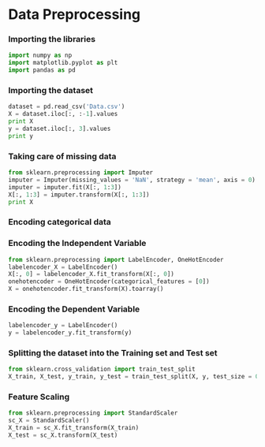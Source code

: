 # Data Preprocessing

### Importing the libraries
```python
import numpy as np
import matplotlib.pyplot as plt
import pandas as pd
```

### Importing the dataset
```python
dataset = pd.read_csv('Data.csv')
X = dataset.iloc[:, :-1].values
print X
y = dataset.iloc[:, 3].values
print y
```

### Taking care of missing data
```python
from sklearn.preprocessing import Imputer
imputer = Imputer(missing_values = 'NaN', strategy = 'mean', axis = 0)
imputer = imputer.fit(X[:, 1:3])
X[:, 1:3] = imputer.transform(X[:, 1:3])
print X
```

### Encoding categorical data
### Encoding the Independent Variable
```python
from sklearn.preprocessing import LabelEncoder, OneHotEncoder
labelencoder_X = LabelEncoder()
X[:, 0] = labelencoder_X.fit_transform(X[:, 0])
onehotencoder = OneHotEncoder(categorical_features = [0])
X = onehotencoder.fit_transform(X).toarray()
```

### Encoding the Dependent Variable
```python
labelencoder_y = LabelEncoder()
y = labelencoder_y.fit_transform(y)
```

### Splitting the dataset into the Training set and Test set
```python
from sklearn.cross_validation import train_test_split
X_train, X_test, y_train, y_test = train_test_split(X, y, test_size = 0.2, random_state = 0)
```

### Feature Scaling
```python
from sklearn.preprocessing import StandardScaler
sc_X = StandardScaler()
X_train = sc_X.fit_transform(X_train)
X_test = sc_X.transform(X_test)
```
